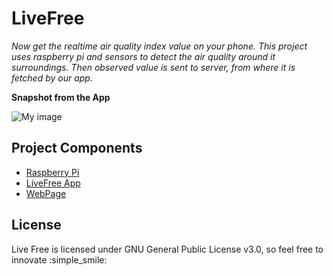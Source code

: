 # LiveFree

*Now get the realtime air quality index value on your phone. This project uses raspberry pi and sensors to detect the air quality around it surroundings. Then observed value is sent to server, from where it is fetched by our app.*

**Snapshot from the App**

![My image](/Screenshots/home.png)

## Project Components

- [Raspberry Pi](/PiScript)
- [LiveFree App](/LiveFreeApp)
- [WebPage](/Website)

## License

Live Free is licensed under GNU General Public License v3.0, so feel free to innovate  :simple_smile: